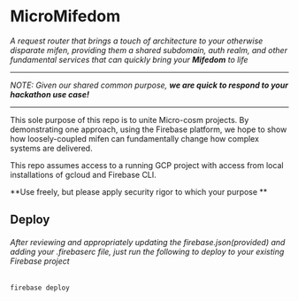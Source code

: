 # MicroMifedom

_A request router that brings a touch of architecture to your otherwise disparate mifen, providing them a shared
subdomain, auth realm, and other fundamental services that can quickly bring your **Mifedom** to life_

----

_NOTE: Given our shared common purpose, **we are quick to respond to your hackathon use case!**_

----

This sole purpose of this repo is to unite Micro-cosm projects. By demonstrating one approach, using the Firebase platform, we
hope to show how loosely-coupled mifen can fundamentally change how complex systems are delivered.

This repo assumes access to a running GCP project with access from local installations of gcloud and Firebase CLI.

**Use freely, but please apply security rigor to which your purpose **

## Deploy

###### After reviewing and appropriately updating the firebase.json(provided) and adding your .firebaserc file, just run the following to deploy to your existing Firebase project
`firebase deploy`
